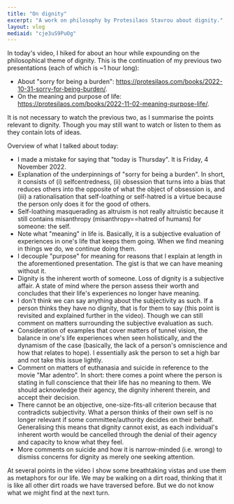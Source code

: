 ```yaml
---
title: "On dignity"
excerpt: "A work on philosophy by Protesilaos Stavrou about dignity."
layout: vlog
mediaid: "cje3uS9PuOg"
---
```


In today's video, I hiked for about an hour while expounding on the
philosophical theme of dignity.  This is the continuation of my
previous two presentations (each of which is ~1 hour long):

* About "sorry for being a burden":
  <https://protesilaos.com/books/2022-10-31-sorry-for-being-burden/>.
* On the meaning and purpose of life:
  <https://protesilaos.com/books/2022-11-02-meaning-purpose-life/>.

It is not necessary to watch the previous two, as I summarise the
points relevant to dignity.  Though you may still want to watch or
listen to them as they contain lots of ideas.

Overview of what I talked about today:

* I made a mistake for saying that "today is Thursday".  It is Friday,
  4 November 2022.
* Explanation of the underpinnings of "sorry for being a burden".  In
  short, it consists of (i) selfcentredness, (ii) obsession that turns
  into a bias that reduces others into the opposite of what the object
  of obsession is, and (iii) a rationalisation that self-loathing or
  self-hatred is a virtue because the person only does it for the good
  of others.
* Self-loathing masquerading as altruism is not really altruistic
  because it still contains misanthropy (misanthropy==hatred of
  humans) for someone: the self.
* Note what "meaning" in life is.  Basically, it is a subjective
  evaluation of experiences in one's life that keeps them going.  When
  we find meaning in things we do, we continue doing them.
* I decouple "purpose" for meaning for reasons that I explain at
  length in the aforementioned presentation.  The gist is that we can
  have meaning without it.
* Dignity is the inherent worth of someone.  Loss of dignity is a
  subjective affair.  A state of mind where the person assess their
  worth and concludes that their life's experiences no longer have
  meaning.
* I don't think we can say anything about the subjectivity as such.
  If a person thinks they have no dignity, that is for them to say
  (this point is revisited and explained further in the video).
  Though we can still comment on matters surrounding the subjective
  evaluation as such.
* Consideration of examples that cover matters of tunnel vision, the
  balance in one's life experiences when seen holistically, and the
  dynamism of the case (basically, the lack of a person's omniscience
  and how that relates to hope).  I essentially ask the person to set
  a high bar and not take this issue lightly.
* Comment on matters of euthanasia and suicide in reference to the
  movie "Mar adentro".  In short: there comes a point where the person
  is stating in full conscience that their life has no meaning to
  them.  We should acknowledge their agency, the dignity inherent
  therein, and accept their decision.
* There cannot be an objective, one-size-fits-all criterion because
  that contradicts subjectivity.  What a person thinks of their own
  self is no longer relevant if some committee/authority decides on
  their behalf.  Generalising this means that dignity cannot exist, as
  each individual's inherent worth would be cancelled through the
  denial of their agency and capacity to know what they feel.
* More comments on suicide and how it is narrow-minded (i.e. wrong) to
  dismiss concerns for dignity as merely one seeking attention.

At several points in the video I show some breathtaking vistas and use
them as metaphors for our life.  We may be walking on a dirt road,
thinking that it is like all other dirt roads we have traversed
before.  But we do not know what we might find at the next turn.
